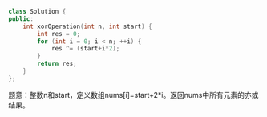 ```CPP
class Solution {
public:
    int xorOperation(int n, int start) {
        int res = 0;
        for (int i = 0; i < n; ++i) {
            res ^= (start+i*2);
        }
        return res;
    }
};
```

题意：整数n和start，定义数组nums[i]=start+2*i。返回nums中所有元素的亦或结果。